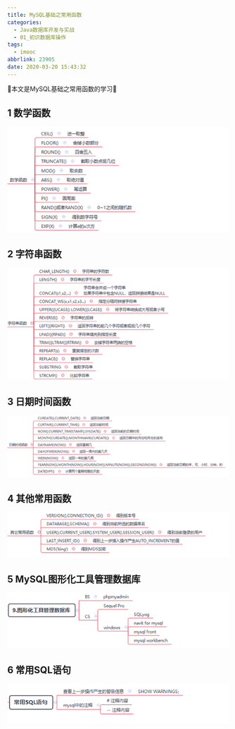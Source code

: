 ```yaml
---
title: MySQL基础之常用函数
categories:
  - Java数据库开发与实战
  - 01_初识数据库操作
tags:
  - imooc
abbrlink: 23905
date: 2020-03-20 15:43:32
---
```


:star2:本文是MySQL基础之常用函数的学习:star2:

<!-- more -->

## 1 数学函数

![图片](/images/031_03_01.png)

## 2 字符串函数

![图片](/images/031_03_02.png)

## 3 日期时间函数

![图片](/images/031_03_03.png)

## 4 其他常用函数

![图片](/images/031_03_04.png)

## 5 MySQL图形化工具管理数据库

![图片](/images/031_03_05.png)

## 6 常用SQL语句

![图片](/images/031_03_06.png)
